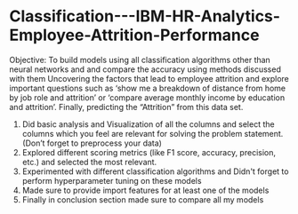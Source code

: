 # Classification---IBM-HR-Analytics-Employee-Attrition-Performance

Objective: To build models using all classification algorithms other than neural networks and and compare the accuracy using methods discussed with them Uncovering the factors that lead to employee attrition and explore important questions such as ‘show me a breakdown of distance from home by job role and attrition’ or ‘compare average monthly income by education and attrition’. Finally, predicting the “Attrition” from this data set.

1. Did basic analysis and Visualization of all the columns and select the columns which you feel are relevant for solving the problem statement. (Don’t forget to preprocess your data)
2. Explored different scoring metrics (like F1 score, accuracy, precision, etc.) and selected the most relevant.
3. Experimented with different classification algorithms and Didn't forget to perform hyperparameter tuning on these models
4. Made sure to provide import features for at least one of the models
5. Finally in conclusion section made sure to compare all my models
